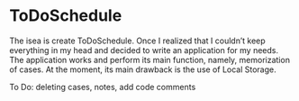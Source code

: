 # ToDoSchedule
The isea is create ToDoSchedule. Once I realized that I couldn’t keep everything in my head and decided to write an application for my needs.
The application works and perform its main function, namely, memorization of cases.
At the moment, its main drawback is the use of Local Storage.

To Do:
deleting cases,
notes,
add code comments
